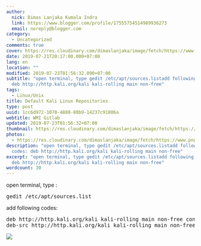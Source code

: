 ```yaml
---
author:
  nick: Dimas Lanjaka Kumala Indra
  link: https://www.blogger.com/profile/17555754514989936273
  email: noreply@blogger.com
category:
  - Uncategorized
comments: true
cover: https://res.cloudinary.com/dimaslanjaka/image/fetch/https://www.pngarts.com/files/3/Linux-PNG-Image-Background.png
date: 2019-07-21T20:17:00.000+07:00
lang: en
location: ""
modified: 2019-07-23T01:56:32.090+07:00
subtitle: "open terminal, type gedit /etc/apt/sources.listadd following codes:
  deb http://http.kali.org/kali kali-rolling main non-free"
tags:
  - Linux/Unix
title: Default Kali Linux Repositories
type: post
uuid: 1cc6d972-1070-4888-80b9-14237c91806a
webtitle: WMI Gitlab
updated: 2019-07-23T01:56:32+07:00
thumbnail: https://res.cloudinary.com/dimaslanjaka/image/fetch/https://www.pngarts.com/files/3/Linux-PNG-Image-Background.png
photos:
  - https://res.cloudinary.com/dimaslanjaka/image/fetch/https://www.pngarts.com/files/3/Linux-PNG-Image-Background.png
description: "open terminal, type gedit /etc/apt/sources.listadd following
  codes: deb http://http.kali.org/kali kali-rolling main non-free"
excerpt: "open terminal, type gedit /etc/apt/sources.listadd following codes:
  deb http://http.kali.org/kali kali-rolling main non-free"
wordcount: 30
---
```


<div dir="ltr" style="text-align: left;" trbidi="on">open terminal, type : <pre>gedit /etc/apt/sources.list</pre>add following codes: <br><pre>deb http://http.kali.org/kali kali-rolling main non-free contrib<br>deb-src http://http.kali.org/kali kali-rolling main non-free contrib<br></pre></div><img src="https://res.cloudinary.com/dimaslanjaka/image/fetch/https://www.pngarts.com/files/3/Linux-PNG-Image-Background.png">
